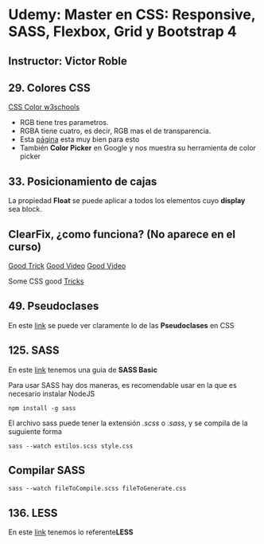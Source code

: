 # Udemy: Master en CSS: Responsive, SASS, Flexbox, Grid y Bootstrap 4

## Instructor: Victor Roble

## 29. Colores CSS

[CSS Color w3schools](https://www.w3schools.com/cssref/css_colors.asp)

- RGB tiene tres parametros.
- RGBA tiene cuatro, es decir, RGB mas el de transparencia.
- Esta [página](https://www.css3maker.com/css-3-rgba.html) esta muy bien para esto
- También **Color Picker** en Google y nos muestra su herramienta de color picker

## 33. Posicionamiento de cajas

La propiedad **Float** se puede aplicar a todos los elementos cuyo **display** sea block.

## ClearFix, ¿como funciona? (No aparece en el curso)

[Good Trick](http://nicolasgallagher.com/micro-clearfix-hack/)
[Good Video](https://www.youtube.com/watch?v=xFGBNv2KeVU)
[Good Video](https://www.youtube.com/watch?v=2tC4PIlEz_o)

Some CSS good [Tricks](https://www.youtube.com/watch?v=CxC925yUxSI)

## 49. Pseudoclases

En este [link](https://www.w3schools.com/css/css_pseudo_classes.asp) se puede ver claramente lo de las **Pseudoclases** en CSS

## 125. SASS

En este [link](https://sass-lang.com/guide) tenemos una guia de **SASS Basic**

Para usar SASS hay dos maneras, es recomendable usar en la que es necesario instalar NodeJS

```shell
npm install -g sass
```

El archivo sass puede tener la extensión _.scss_ o _.sass_, y se compila de la suguiente forma

```shell
sass --watch estilos.scss style.css
```

## Compilar SASS

```shell
sass --watch fileToCompile.scss fileToGenerate.css
```

## 136. LESS

En este [link](http://lesscss.org/) tenemos lo referente**LESS**

 